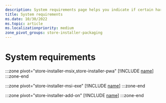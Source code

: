 ```yaml
---
description: System requirements page helps you indicate if certain hardware features are required or recommended to run and interact with your app properly. 
title: System requirements
ms.date: 10/30/2022
ms.topic: article
ms.localizationpriority: medium
zone_pivot_groups: store-installer-packaging
---
```


# System requirements

:::zone pivot="store-installer-msix,store-installer-pwa"
[!INCLUDE [name](../../../includes/store/msix/system-requirements.md)]
:::zone-end

:::zone pivot="store-installer-msi-exe"
[!INCLUDE [name](../../../includes/store/msi/system-requirements.md)]
:::zone-end

:::zone pivot="store-installer-add-on"
[!INCLUDE [name](../../../includes/store/add-on/system-requirements.md)]
:::zone-end
